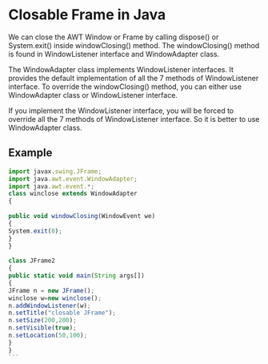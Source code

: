 # Closable Frame in Java
We can close the AWT Window or Frame by calling dispose() or System.exit() inside windowClosing() method. The windowClosing() method is found in WindowListener interface and WindowAdapter class.

The WindowAdapter class implements WindowListener interfaces. It provides the default implementation of all the 7 methods of WindowListener interface. To override the windowClosing() method, you can either use WindowAdapter class or WindowListener interface.

If you implement the WindowListener interface, you will be forced to override all the 7 methods of WindowListener interface. So it is better to use WindowAdapter class.


## Example
````javascript 
import javax.swing.JFrame;
import java.awt.event.WindowAdapter;  
import java.awt.event.*; 
class winclose extends WindowAdapter  
{
 
public void windowClosing(WindowEvent we) 
{
System.exit(0);
}
}
 
class JFrame2
{
public static void main(String args[])
{
JFrame n = new JFrame();
winclose w=new winclose();
n.addWindowListener(w); 
n.setTitle("closable JFrame");
n.setSize(200,200);
n.setVisible(true); 
n.setLocation(50,100); 
}
}
```